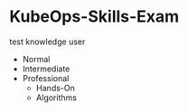 # KubeOps-Skills-Exam
test knowledge user
- Normal
- Intermediate
- Professional
  - Hands-On
  - Algorithms
